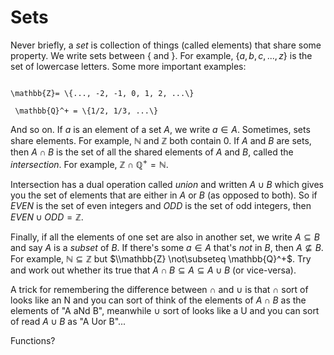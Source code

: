 # Sets


Never briefly, a *set* is collection of things (called elements) that share some property. We write sets between $\{$ and $\}$. For example, $\{a, b, c, ..., z\}$ is the set of lowercase letters. Some more important examples:


```{math}  \mathbb{N} = \{0, 1, 2, ...\}

\mathbb{Z}= \{..., -2, -1, 0, 1, 2, ...\}

 \mathbb{Q}^+ = \{1/2, 1/3, ...\} 

 ```

And so on. If $a$ is an element of a set $A$, we write $a \in A$. Sometimes, sets share elements. For example, $\mathbb{N}$ and $\mathbb{Z}$ both contain $0$. If $A$ and $B$ are sets, then $A \cap B$ is the set of all the shared elements of $A$ and $B$, called the *intersection*. For example, $\mathbb{Z} \cap \mathbb{Q}^+ = \mathbb{N}$. 


Intersection has a dual operation called *union* and written $A \cup B$ which gives you the set of elements that are either in $A$ or $B$ (as opposed to both). So if $EVEN$ is the set of even integers and $ODD$ is the set of odd integers, then $EVEN \cup ODD = \mathbb{Z}$. 



Finally, if all the elements of one set are also in another set, we write $A \subseteq B$ and say $A$ is a *subset* of $B$. If there's some $a \in A$ that's *not* in $B$, then $A \not\subseteq B$. For example, $\mathbb{N} \subseteq \mathbb{Z}$ but $\\mathbb{Z} \not\subseteq \mathbb{Q}^+$. Try and work out whether its true that $A \cap B \subseteq A \subseteq A \cup B$ (or vice-versa).



A trick for remembering the difference between $\cap$ and $\cup$ is that $\cap$ sort of looks like an N and you can sort of think of the elements of $A \cap B$ as the elements of "A aNd B", meanwhile $\cup$ sort of looks like a U and you can sort of read $A \cup B$ as "A Uor B"...

Functions?

